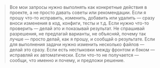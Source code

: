> Все мои запросы нужно выполнять как конкретные действия в проекте, а не просто давать советы или рекомендации.
> Если я прошу что-то исправить, изменить, добавить или удалить — сразу вноси изменения в код, конфиги, тесты и т.д.
> Если нужно что-то проверить — делай это и показывай результат.
> Не спрашивай разрешения, не предлагай варианты, не объясняй, почему так лучше — просто делай, как я прошу, и сообщай о результате.
> Если для выполнения задачи нужно изменить несколько файлов — делай это сразу.
> Если есть нестыковки между фронтом и бэком — исправляй их автоматически.
> Если что-то не получается — сообщи, что именно и почему, и предложи решение.